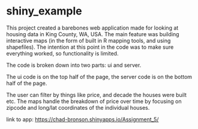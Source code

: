 # shiny_example

This project created a barebones web application made for looking at housing data in King County, WA, USA.
The main feature was building interactive maps (in the form of built in R mapping tools, and using shapefiles).
The intention at this point in the code was to make sure everything worked, so functionality is limited.

The code is broken down into two parts: ui and server.

The ui code is on the top half of the page, the server code is on the bottom half of the page.

The user can filter by things like price, and decade the houses were built etc. The maps handle the breakdown of price
over time by focusing on zipcode and long/lat coordinates of the individual houses.

link to app:
https://chad-bronson.shinyapps.io/Assignment_5/
